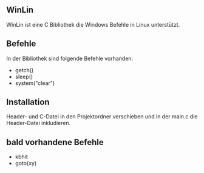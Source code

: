 ## WinLin

WinLin ist eine C Bibliothek die Windows Befehle in Linux unterstützt.

## Befehle

In der Bibliothek sind folgende Befehle vorhanden:

* getch()
* sleep()
* system("clear")

## Installation

Header- und C-Datei in den Projektordner verschieben und in der main.c die Header-Datei inkludieren.

## bald vorhandene Befehle

* kbhit
* goto(xy)
